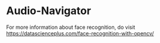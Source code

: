 # Audio-Navigator
For more information about face recognition, do visit https://datascienceplus.com/face-recognition-with-opencv/
